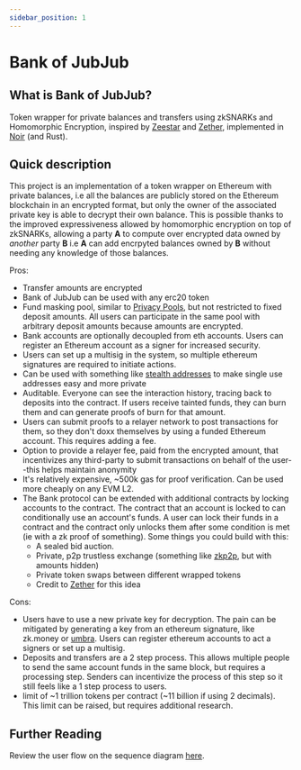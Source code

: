 ```yaml
---
sidebar_position: 1
---
```


# Bank of JubJub

## What is Bank of JubJub?

Token wrapper for private balances and transfers using zkSNARKs and Homomorphic Encryption, inspired by [Zeestar](https://files.sri.inf.ethz.ch/website/papers/sp22-zeestar.pdf) and [Zether](https://crypto.stanford.edu/~buenz/papers/zether.pdf), implemented in [Noir](https://noir-lang.org/) (and Rust).

## Quick description

This project is an implementation of a token wrapper on Ethereum with private balances, i.e all the balances are publicly stored on the Ethereum blockchain in an encrypted format, but only the owner of the associated private key is able to decrypt their own balance. This is possible thanks to the improved expressiveness allowed by homomorphic encryption on top of zkSNARKs, allowing a party **A** to compute over encrypted data owned by *another* party **B** i.e **A** can add encrpyted balances owned by **B** without needing any knowledge of those balances.

Pros:

- Transfer amounts are encrypted
- Bank of JubJub can be used with any erc20 token
- Fund masking pool, similar to [Privacy Pools](https://www.privacypools.com/), but not restricted to fixed deposit amounts. All users can participate in the same pool with arbitrary deposit amounts because amounts are encrypted.
- Bank accounts are optionally decoupled from eth accounts. Users can register an Ethereum account as a signer for increased security.
- Users can set up a multisig in the system, so multiple ethereum signatures are required to initiate actions. 
- Can be used with something like [stealth addresses](https://vitalik.ca/general/2023/01/20/stealth.html) to make single use addresses easy and more private
- Auditable. Everyone can see the interaction history, tracing back to deposits into the contract. If users receive tainted funds, they can burn them and can generate proofs of burn for that amount.
- Users can submit proofs to a relayer network to post transactions for them, so they don't doxx themselves by using a funded Ethereum account. This requires adding a fee.
- Option to provide a relayer fee, paid from the encrypted amount, that incentivizes any third-party to submit  transactions on behalf of the user--this helps maintain anonymity
- It's relatively expensive, ~500k gas for proof verification. Can be used more cheaply on any EVM L2.
- The Bank protocol can be extended with additional contracts by locking accounts to the contract. The contract that an account is locked to can conditionally use an account's funds. A user can lock their funds in a contract and the contract only unlocks them after some condition is met (ie with a zk proof of something). Some things you could build with this:
  - A sealed bid auction.
  - Private, p2p trustless exchange (something like [zkp2p](https://zkp2p.xyz/), but with amounts hidden)
  - Private token swaps between different wrapped tokens
  - Credit to [Zether](https://crypto.stanford.edu/~buenz/papers/zether.pdf) for this idea

Cons:

- Users have to use a new private key for decryption. The pain can be mitigated by generating a key from an ethereum signature, like zk.money or [umbra](https://app.umbra.cash/faq#how-does-it-work-technical). Users can register ethereum accounts to act a signers or set up a multisig.
- Deposits and transfers are a 2 step process. This allows multiple people to send the same account funds in the same block, but requires a processing step. Senders can incentivize the process of this step so it still feels like a 1 step process to users.
- limit of ~1 trillion tokens per contract (~11 billion if using 2 decimals). This limit can be raised, but requires additional research.

## Further Reading

Review the user flow on the sequence diagram [here](diagrams.md).